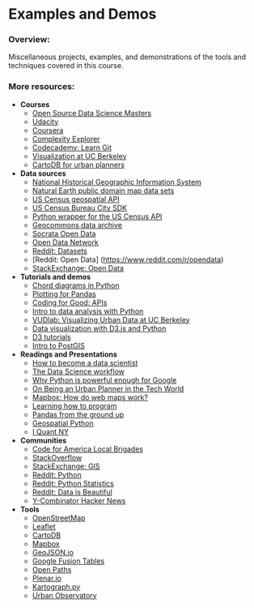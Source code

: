 # Examples and Demos

### Overview:

Miscellaneous projects, examples, and demonstrations of the tools and techniques covered
in this course.

### More resources:

- **Courses**
  - [Open Source Data Science Masters](http://datasciencemasters.org/)
  - [Udacity](https://www.udacity.com/)
  - [Coursera](https://www.coursera.org/)
  - [Complexity Explorer](http://www.complexityexplorer.org/)
  - [Codecademy: Learn Git](https://www.codecademy.com/learn/learn-git)
  - [Visualization at UC Berkeley](http://vis.berkeley.edu/courses/cs294-10-fa14/wiki/index.php/Main_Page)
  - [CartoDB for urban planners](https://courses.planetizen.com/course/cartodb-planners)
- **Data sources**
  - [National Historical Geographic Information System](https://www.nhgis.org/)
  - [Natural Earth public domain map data sets](http://www.naturalearthdata.com/)
  - [US Census geospatial API](https://github.com/codeforamerica/US-Census-Area-API)
  - [US Census Bureau City SDK](https://uscensusbureau.github.io/citysdk/)
  - [Python wrapper for the US Census API](https://github.com/sunlightlabs/census)
  - [Geocommons data archive](http://geocommons.com/)
  - [Socrata Open Data](https://opendata.socrata.com/)
  - [Open Data Network](http://www.opendatanetwork.com/)
  - [Reddit: Datasets](https://www.reddit.com/r/datasets)
  - [Reddit: Open Data] (https://www.reddit.com/r/opendata)
  - [StackExchange: Open Data](https://opendata.stackexchange.com/)  
- **Tutorials and demos**
  - [Chord diagrams in Python](http://nbviewer.ipython.org/github/empet/Plotly-plots/blob/master/Chord-diagram.ipynb)
  - [Plotting for Pandas](http://pandasplotting.blogspot.com/)
  - [Coding for Good: APIs](http://cfg.good.is/categories/unit-4)
  - [Intro to data analysis with Python](http://nbviewer.ipython.org/format/slides/github/twiecki/pydata_ninja/blob/f3476390ea57fb47bff29dc1720c73594fa26379/PyData%20Ninja.ipynb#/)
  - [VUDlab: Visualizing Urban Data at UC Berkeley](http://vudlab.com/)
  - [Data visualization with D3.js and Python](http://blog.nextgenetics.net/?e=7)
  - [D3 tutorials](http://alignedleft.com/tutorials/d3/)
  - [Intro to PostGIS](http://workshops.boundlessgeo.com/postgis-intro/)
- **Readings and Presentations**
  - [How to become a data scientist](http://blog.datacamp.com/wp-content/uploads/2014/08/How-to-become-a-data-scientist.jpg)
  - [The Data Science workflow](http://blog.binaryedge.io/2015/09/08/the-data-science-workflow/)
  - [Why Python is powerful enough for Google](https://www.codefellows.org/blog/5-reasons-why-python-is-powerful-enough-for-google)
  - [On Being an Urban Planner in the Tech World](https://nextcity.org/daily/entry/letter-from-san-francisco-on-being-an-urban-planner-in-the-tech-world)
  - [Mapbox: How do web maps work?](https://www.mapbox.com/help/how-web-maps-work/)
  - [Learning how to program](http://radar.oreilly.com/2014/03/a-concrete-approach-to-learning-how-to-program-for-beginners.html)
  - [Pandas from the ground up](https://www.youtube.com/watch?v=5JnMutdy6Fw&feature=youtu.be)
  - [Geospatial Python](http://geospatialpython.com/)
  - [I Quant NY](http://iquantny.tumblr.com/)
- **Communities**
  - [Code for America Local Brigades](http://www.codeforamerica.org/brigade/)
  - [StackOverflow](https://stackoverflow.com/)
  - [StackExchange: GIS](https://gis.stackexchange.com/)
  - [Reddit: Python](https://www.reddit.com/r/python)
  - [Reddit: Python Statistics](https://www.reddit.com/r/pystats)
  - [Reddit: Data is Beautiful](https://www.reddit.com/r/dataisbeautiful/)
  - [Y-Combinator Hacker News](https://news.ycombinator.com/)
- **Tools**
  - [OpenStreetMap](http://www.openstreetmap.org/)
  - [Leaflet](http://leafletjs.com/)
  - [CartoDB](https://cartodb.com/)
  - [Mapbox](https://www.mapbox.com/)
  - [GeoJSON.io](http://geojson.io/)
  - [Google Fusion Tables](https://support.google.com/fusiontables/#topic=1652595)
  - [Open Paths](https://openpaths.cc/)
  - [Plenar.io](http://plenar.io/)
  - [Kartograph.py](http://kartograph.org/)
  - [Urban Observatory](http://www.urbanobservatory.org/)
  
